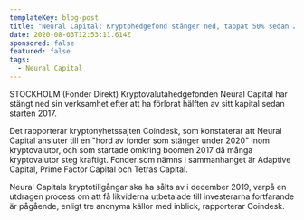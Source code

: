 ```yaml
---
templateKey: blog-post
title: "Neural Capital: Kryptohedgefond stänger ned, tappat 50% sedan 2017"
date: 2020-08-03T12:53:11.614Z
sponsored: false
featured: false
tags:
  - Neural Capital
---
```

STOCKHOLM (Fonder Direkt) Kryptovalutahedgefonden Neural Capital har stängt ned sin verksamhet efter att ha förlorat hälften av sitt kapital sedan starten 2017.

Det rapporterar kryptonyhetssajten Coindesk, som konstaterar att Neural Capital ansluter till en "hord av fonder som stänger under 2020" inom kryptovalutor, och som startade omkring boomen 2017 då många kryptovalutor steg kraftigt. Fonder som nämns i sammanhanget är Adaptive Capital, Prime Factor Capital och Tetras Capital.

Neural Capitals kryptotillgångar ska ha sålts av i december 2019, varpå en utdragen process om att få likviderna utbetalade till investerarna fortfarande är pågående, enligt tre anonyma källor med inblick, rapporterar Coindesk.